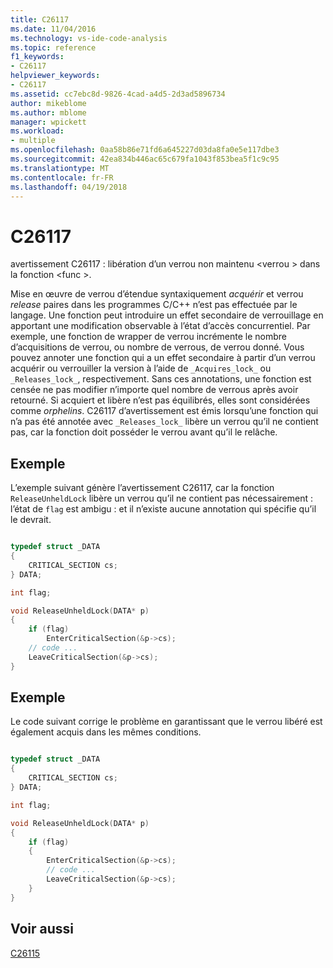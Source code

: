 ```yaml
---
title: C26117
ms.date: 11/04/2016
ms.technology: vs-ide-code-analysis
ms.topic: reference
f1_keywords:
- C26117
helpviewer_keywords:
- C26117
ms.assetid: cc7ebc8d-9826-4cad-a4d5-2d3ad5896734
author: mikeblome
ms.author: mblome
manager: wpickett
ms.workload:
- multiple
ms.openlocfilehash: 0aa58b86e71fd6a645227d03da8fa0e5e117dbe3
ms.sourcegitcommit: 42ea834b446ac65c679fa1043f853bea5f1c9c95
ms.translationtype: MT
ms.contentlocale: fr-FR
ms.lasthandoff: 04/19/2018
---
```

# <a name="c26117"></a>C26117
avertissement C26117 : libération d’un verrou non maintenu \<verrou > dans la fonction \<func >.

 Mise en œuvre de verrou d’étendue syntaxiquement *acquérir* et verrou *release* paires dans les programmes C/C++ n’est pas effectuée par le langage. Une fonction peut introduire un effet secondaire de verrouillage en apportant une modification observable à l’état d’accès concurrentiel. Par exemple, une fonction de wrapper de verrou incrémente le nombre d’acquisitions de verrou, ou nombre de verrous, de verrou donné. Vous pouvez annoter une fonction qui a un effet secondaire à partir d’un verrou acquérir ou verrouiller la version à l’aide de `_Acquires_lock_` ou `_Releases_lock_`, respectivement. Sans ces annotations, une fonction est censée ne pas modifier n’importe quel nombre de verrous après avoir retourné. Si acquiert et libère n’est pas équilibrés, elles sont considérées comme *orphelins*. C26117 d’avertissement est émis lorsqu’une fonction qui n’a pas été annotée avec `_Releases_lock_` libère un verrou qu’il ne contient pas, car la fonction doit posséder le verrou avant qu’il le relâche.

## <a name="example"></a>Exemple
 L’exemple suivant génère l’avertissement C26117, car la fonction `ReleaseUnheldLock` libère un verrou qu’il ne contient pas nécessairement : l’état de `flag` est ambigu : et il n’existe aucune annotation qui spécifie qu’il le devrait.

```cpp

typedef struct _DATA
{
    CRITICAL_SECTION cs;
} DATA;

int flag;

void ReleaseUnheldLock(DATA* p)
{
    if (flag)
        EnterCriticalSection(&p->cs);
    // code ...
    LeaveCriticalSection(&p->cs);
}
```

## <a name="example"></a>Exemple
 Le code suivant corrige le problème en garantissant que le verrou libéré est également acquis dans les mêmes conditions.

```cpp

typedef struct _DATA
{
    CRITICAL_SECTION cs;
} DATA;

int flag;

void ReleaseUnheldLock(DATA* p)
{
    if (flag)
    {
        EnterCriticalSection(&p->cs);
        // code ...
        LeaveCriticalSection(&p->cs);
    }
}
```

## <a name="see-also"></a>Voir aussi
 [C26115](../code-quality/c26115.md)